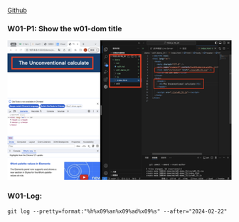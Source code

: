 [Github](https://github.com/liangyu9103/1122-js-demo_31.git)

### W01-P1: Show the w01-dom title

![](w01-p1.png)

### W01-Log:

```
git log --pretty=format:"%h%x09%an%x09%ad%x09%s" --after="2024-02-22"

```
